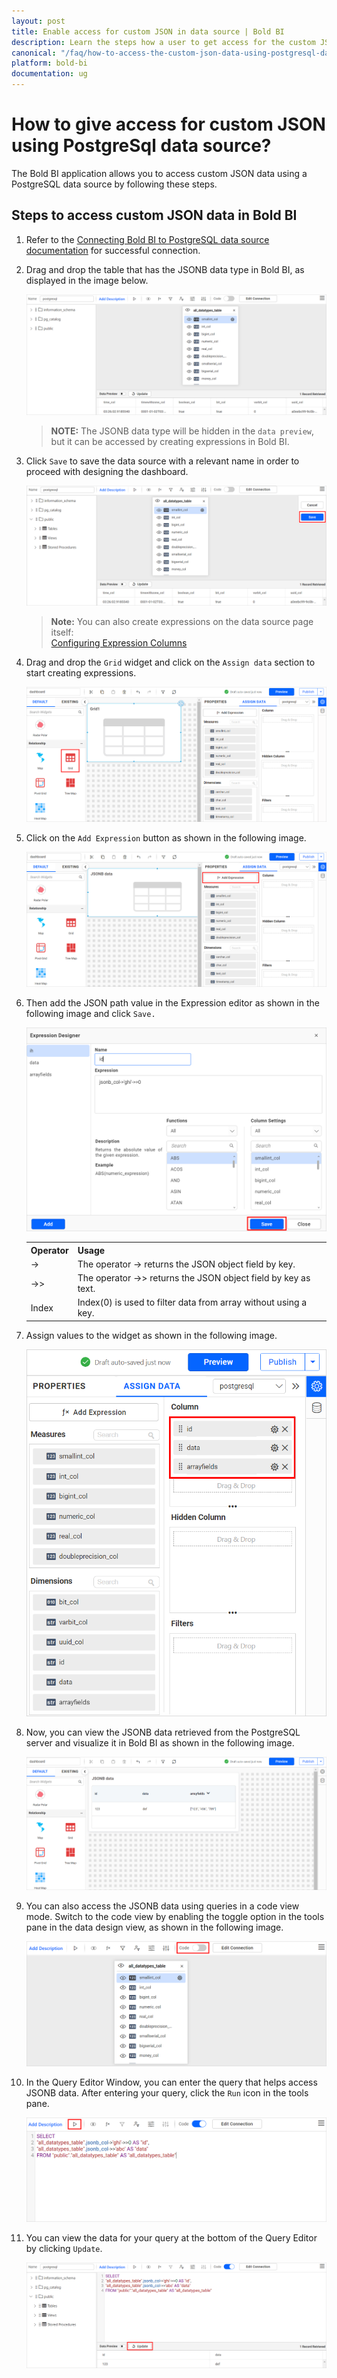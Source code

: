 ```yaml
---
layout: post
title: Enable access for custom JSON in data source | Bold BI
description: Learn the steps how a user to get access for the custom JSON data with the PostgreSql data source while preparing the dashboard using Bold BI.
canonical: "/faq/how-to-access-the-custom-json-data-using-postgresql-data-source/"
platform: bold-bi
documentation: ug
---
```


# How to give access for custom JSON using PostgreSql data source?

The Bold BI application allows you to access custom JSON data using a PostgreSQL data source by following these steps.

## Steps to access custom JSON data in Bold BI

1.	Refer to the [Connecting Bold BI to PostgreSQL data source documentation](/working-with-data-sources/data-connectors/postgresql/#connecting-bold-bi-to-postgresql-data-source) for successful connection.

2.	Drag and drop the table that has the JSONB data type in Bold BI, as displayed in the image below.

    ![Drag table](/static/assets/faq/images/drag-table.png)
	
    >**NOTE:** The JSONB data type will be hidden in the `data preview`, but it can be accessed by creating expressions in Bold BI.

3.	Click `Save` to save the data source with a relevant name in order to proceed with designing the dashboard.
    
	![Save option](/static/assets/faq/images/save-option.png)
	 
    >**Note:** You can also create expressions on the data source page itself: <br />
    [Configuring Expression Columns](/working-with-data-sources/data-modeling/configuring-expression-columns/)

4.	Drag and drop the `Grid` widget and click on the `Assign data` section to start creating expressions.

    ![Grid widget](/static/assets/faq/images/grid-widget.png)
	
5.	Click on the `Add Expression` button as shown in the following image.
 
    ![Expression button](/static/assets/faq/images/expressions-button.png)
	
6. Then add the JSON path value in the Expression editor as shown in the following image and click `Save.`

	![Adding expressions](/static/assets/faq/images/add-expressions.png#max-width=65%)

    <table>
    <tr>
    <th>
    <b>Operator</b>
    </th>
    <th>
    <b>Usage</b>
    </th>
    </tr>
    <tr>
    <td>
    -&gt;
    </td>
    <td>
    The operator -&gt; returns the JSON object field by key.
    </td>
    </tr>
    <tr>
    <td>
    -&gt;&gt;
    </td>
    <td>
    The operator -&gt;&gt; returns the JSON object field by key as text.
    </td>
    </tr>
    <tr>
    <td>
    Index
    </td>
    <td>
    Index(0) is used to filter data from array without using a key.
    </td>
    </tr>
    </table>
	
7.	Assign values to the widget as shown in the following image.

    ![Assign values to widget](/static/assets/faq/images/assign-values.png#max-width=45%)
	
8.	Now, you can view the JSONB data retrieved from the PostgreSQL server and visualize it in Bold BI as shown in the following image.

    ![View JSONB data in widget](/static/assets/faq/images/grid-jsonb-data.png)
	
9.  You can also access the JSONB data using queries in a code view mode. Switch to the code view by enabling the toggle option in the tools pane in the data design view, as shown in the following image.

    ![Code view toggle](/static/assets/faq/images/code-view-mode.png)

10. In the Query Editor Window, you can enter the query that helps access JSONB data. After entering your query, click the `Run` icon in the tools pane.

    ![Altered query](/static/assets/faq/images/altered-query.png)

11. You can view the data for your query at the bottom of the Query Editor by clicking `Update`.

    ![Preview data](/static/assets/faq/images/jsonb-data.png)
